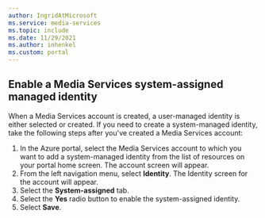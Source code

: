 ```yaml
---
author: IngridAtMicrosoft
ms.service: media-services 
ms.topic: include
ms.date: 11/29/2021
ms.author: inhenkel
ms.custom: portal
---
```


<!-- Use the portal to create a media services account. -->

## Enable a Media Services system-assigned managed identity

When a Media Services account is created, a user-managed identity is either selected or created.  If you need to create a system-managed identity, take the following steps after you've created a Media Services account:

1. In the Azure portal, select the Media Services account to which you want to add a system-managed identity from the list of resources on your portal home screen. The account screen will appear.
1. From the left navigation menu, select **Identity**. The Identity screen for the account will appear.
1. Select the **System-assigned** tab.
1. Select the **Yes** radio button to enable the system-assigned identity.
1. Select **Save**.